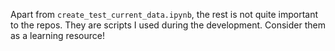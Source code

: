 Apart from `create_test_current_data.ipynb`, the rest is not quite important to the repos. They are scripts I used during the development. Consider them as a learning resource!